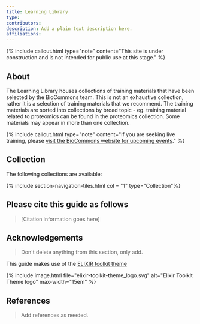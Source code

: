 ```yaml
---
title: Learning Library
type: 
contributors: 
description: Add a plain text description here.
affiliations: 
---
```

{% include callout.html type="note" content="This site is under construction and is not intended for public use at this stage." %}

## About 

The Learning Library houses collections of training materials that have been selected by the BioCommons team. This is not an exhaustive collection, rather it is a selection of training materials that we recommend.
The training materials are sorted into collections by broad topic - eg. training material related to proteomics can be found in the proteomics collection. Some materials may appear in more than one collection.

{% include callout.html type="note" content="If you are seeking live training, please [visit the BioCommons website for upcoming events](https://www.biocommons.org.au/webinars-workshops)." %}


## Collection

The following collections are available:

{% include section-navigation-tiles.html col = "1" type="Collection"%}


## Please cite this guide as follows

> [Citation information goes here]


## Acknowledgements

> Don't delete anything from this section, only add.

This guide makes use of the [ELIXIR toolkit theme](https://github.com/ELIXIR-Belgium/elixir-toolkit-theme)

{% include image.html file="elixir-toolkit-theme_logo.svg" alt="Elixir Toolkit Theme logo" max-width="15em" %}

## References

> Add references as needed.
 
